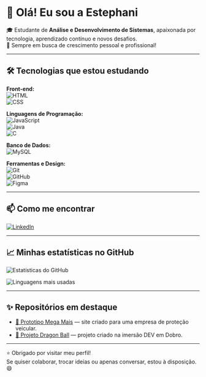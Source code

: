 # 👋 Olá! Eu sou a Estephani

🎓 Estudante de **Análise e Desenvolvimento de Sistemas**, apaixonada por tecnologia, aprendizado contínuo e novos desafios.  
🚀 Sempre em busca de crescimento pessoal e profissional!

---

## 🛠️ Tecnologias que estou estudando

**Front-end:**  
![HTML](https://img.shields.io/badge/-HTML5-E34F26?style=flat-square&logo=html5&logoColor=fff)  
![CSS](https://img.shields.io/badge/-CSS3-1572B6?style=flat-square&logo=css3)  

**Linguagens de Programação:**  
![JavaScript](https://img.shields.io/badge/-JavaScript-F7DF1E?style=flat-square&logo=javascript&logoColor=000)  
![Java](https://img.shields.io/badge/-Java-007396?style=flat-square&logo=java&logoColor=fff)  
![C](https://img.shields.io/badge/-C-00599C?style=flat-square&logo=c&logoColor=fff)

**Banco de Dados:**  
![MySQL](https://img.shields.io/badge/-MySQL-4479A1?style=flat-square&logo=mysql&logoColor=fff)

**Ferramentas e Design:**  
![Git](https://img.shields.io/badge/-Git-F05032?style=flat-square&logo=git&logoColor=fff)  
![GitHub](https://img.shields.io/badge/-GitHub-181717?style=flat-square&logo=github)  
![Figma](https://img.shields.io/badge/-Figma-F24E1E?style=flat-square&logo=figma&logoColor=fff)

---

## 📫 Como me encontrar

[![LinkedIn](https://img.shields.io/badge/-LinkedIn-0A66C2?style=for-the-badge&logo=linkedin&logoColor=white)](https://www.linkedin.com/in/estephani-gomes-51027960/)

---

## 📈 Minhas estatísticas no GitHub

![Estatísticas do GitHub](https://github-readme-stats.vercel.app/api?username=estephani143&show_icons=true&theme=tokyonight&hide_rank=true)

![Linguagens mais usadas](https://github-readme-stats.vercel.app/api/top-langs/?username=estephani143&layout=compact&theme=tokyonight)

---

## ✨ Repositórios em destaque

- [📌 Prototipo Mega Mais](https://estephani143.github.io/prototipomegamais/) — site criado para uma empresa de proteção veicular.
- [📌 Projeto Dragon Ball](https://estephani143.github.io/projeto-dragon-ball/) — projeto criado na imersão DEV em Dobro.

---

⭐️ Obrigado por visitar meu perfil!  
Se quiser colaborar, trocar ideias ou apenas conversar, estou à disposição. 😄


